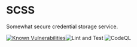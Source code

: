 # SCSS
Somewhat secure credential storage service.


[![Known Vulnerabilities](https://snyk.io/test/github/bentleygd/CSIC/badge.svg?targetFile=requirements.txt)](https://snyk.io/test/github/bentleygd/CSIC?targetFile=requirements.txt)![Lint and Test](https://github.com/bentleygd/SCSS/workflows/Lint-and-Test/badge.svg) ![CodeQL](https://github.com/bentleygd/SCSS/workflows/CodeQL/badge.svg)